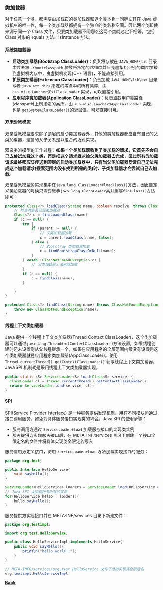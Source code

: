 ### 类加载器
对于任意一个类，都需要由加载它的类加载器和这个类本身一同确立其在 Java 虚拟机中的唯一性，每一个类加载器都拥有一个独立的类名称空间。因此两个类即使来源于同一个 Class 文件，只要类加载器不同那么这两个类就必定不相等，包括 Class 对象的 equals 方法、isInstance 方法。
#### 系统类加载器
- **启动类加载器(Bootstrap ClassLoader)**：负责将存放在 ```JAVA_HOME\lib``` 目录中或者被 ```-Xbootclasspath``` 参数所指定的路径中并且是虚拟机识别的类库加载到虚拟机内存中，由虚拟机实现(C++ 语言)，不能直接引用。
- **扩展类加载器(Extension ClassLoader)**：负责加载 ```JAVA_HOME\lib\ext``` 目录或者 ```java.ext.dirs``` 指定的路径中的所有类库，由 ```sun.misc.Laucher$ExtClassLoader``` 实现，可以直接引用。
- **应用程序类加载器(Application ClassLoader)**：负责加载用户类路径(classpath)上所指定的类库，由 ```sun.misc.Laucher$AppClassLoader``` 实现，也是 ```getSystemClassLoader()```的返回值，可以直接引用。
#### 双亲委派模型
双亲委派模型要求除了顶层的启动类加载器外，其他的类加载器都应当有自己的父类加载器，这里的父子关系是以组合的方式实现。

双亲委派模型的工作过程：**如果一个类加载器收到了类加载的请求，它首先不会自己去尝试加载这个类，而是把这个请求委派给父类加载器去完成，因此所有的加载请求最终都应该传送到顶层的启动类加载器中，只有当父类加载器反馈自己无法完成这个加载请求(搜索范围内没有找到所需的类)时，子类加载器才会尝试自己去加载。**

双亲委派模型的实现集中在```java.lang.ClassLoader#loadClass()```方法，因此自定义类加载器的时候只需要继承```java.lang.ClassLoader```类并重写```findClass()```方法即可：
```java
protected Class<?> loadClass(String name, boolean resolve) throws ClassNotFoundException {
    // 检查类是否已经被加载过
    Class<?> c = findLoadedClass(name)
    if (c == null) {
        try {
            if (parent != null) {
                // 父类加载器加载
                c = parent.loadClass(name, false);
            } else {
                // Bootstrap 类加载器加载
                c = findBootstrapClassOrNull(name);
            }
        } catch (ClassNotFoundException e) {
            // 父类加载器无法完成加载
        }
        if (c == null) {
            c = findClass(name);
        }

    }
}

protected Class<?> findClass(String name) throws ClassNotFoundException {
    throw new ClassNotFoundException(name);
}
```
#### 线程上下文类加载器
Java 提供一个线程上下文类加载器(Thread Context ClassLoader)，这个类加载器可以通过```java.lang.Thread#setContextClassLoader()```方法设置，如果线程创建时还未设置则从父线程继承一个，如果在应用程序的全局范围内都没有设置则这个类加载器就是应用程序类加载器(AppClassLoader)。使用```Thread.currentThread().getContextClassLoader()``` 获取线程上下文类加载器，Java SPI 机制就是采用线程上下文类加载器实现。
```java
public static <S> ServiceLoader<S> load(Class<S> service) {
  ClassLoader cl = Thread.currentThread().getContextClassLoader();
  return ServiceLoader.load(service, cl);
}
```
#### SPI
SPI(Service Provider Interface) 是一种服务提供发现机制，用在不同模块间通过接口调用服务，避免对具体服务接口实现类的耦合。Java SPI 的使用步骤：
- 服务调用方通过 ```ServiceLoader#load``` 加载服务接口的实现类实例
- 服务提供方实现服务接口后，在 META-INF/services 目录下新建一个接口全限定名的文件并将具体实现类全限定名写入

服务调用方定义接口，使用 ```ServiceLoader#load``` 方法加载实现接口的服务：
```java
package org.test;

public interface HelloService{
    void sayHello();
}

ServiceLoader<HelloService> loaders = ServiceLoader.load(HelloService.class);
// Java SPI 会加载所有所有的实现
for(HelloService hello : loaders){
    hello.sayHello();
}
```
服务提供方实现接口并在 META-INF/services 目录下新建文件：
```java
package org.testimpl;

import org.test.HelloService;

public class HelloServiceImpl implements HelloService{
    public void sayHello(){
	    println("hello world !");
	}
}

// META-INFO/services/org.test.HelloService 文件下添加实现类全限定名
org.testimpl.HelloServiceImpl
```

**[Back](../../)**
